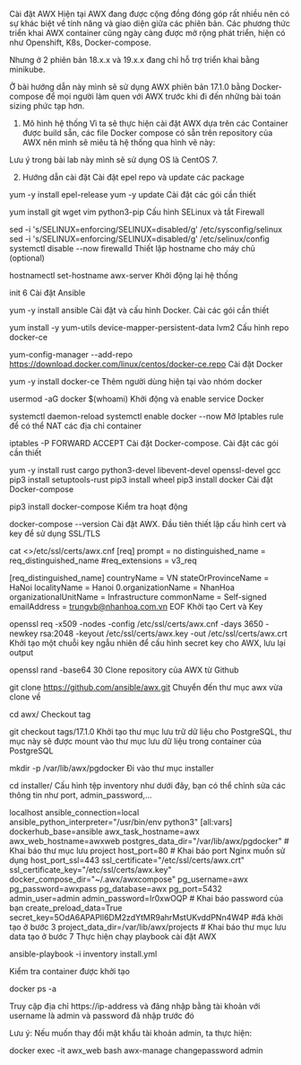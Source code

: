Cài đặt AWX
Hiện tại AWX đang được cộng đồng đóng góp rất nhiều nên có sự khác biệt về tính năng và giao diện giữa các phiên bản. Các phương thức triển khai AWX container cũng ngày càng được mở rộng phát triển, hiện có như Openshift, K8s, Docker-compose.

Nhưng ở 2 phiên bản 18.x.x và 19.x.x đang chỉ hỗ trợ triển khai bằng minikube.

Ở bài hướng dẫn này mình sẽ sử dụng AWX phiên bản 17.1.0 bằng Docker-compose để mọi người làm quen với AWX trước khi đi đến những bài toán sizing phức tạp hơn.

1. Mô hình hệ thống
Vì ta sẽ thực hiện cài đặt AWX dựa trên các Container được build sẵn, các file Docker compose có sẵn trên repository của AWX nên mình sẽ miêu tả hệ thống qua hình vẽ này:



Lưu ý trong bài lab này mình sẽ sử dụng OS là CentOS 7.

2. Hướng dẫn cài đặt
Cài đặt epel repo và update các package

yum -y install epel-release
yum -y update
Cài đặt các gói cần thiết

yum install git wget vim python3-pip
Cấu hình SELinux và tắt Firewall

sed -i 's/SELINUX=enforcing/SELINUX=disabled/g' /etc/sysconfig/selinux
sed -i 's/SELINUX=enforcing/SELINUX=disabled/g' /etc/selinux/config
systemctl disable --now firewalld
Thiết lập hostname cho máy chủ (optional)

hostnamectl set-hostname awx-server
Khởi động lại hệ thống

init 6
Cài đặt Ansible

yum -y install ansible
Cài đặt và cấu hình Docker. Cài các gói cần thiết

yum install -y yum-utils device-mapper-persistent-data lvm2
Cấu hình repo docker-ce

yum-config-manager --add-repo https://download.docker.com/linux/centos/docker-ce.repo
Cài đặt Docker

yum -y install docker-ce
Thêm người dùng hiện tại vào nhóm docker

usermod -aG docker $(whoami)
Khởi động và enable service Docker

systemctl daemon-reload
systemctl enable docker --now
Mở Iptables rule để có thể NAT các địa chỉ container

iptables -P FORWARD ACCEPT
Cài đặt Docker-compose. Cài đặt các gói cần thiết

yum -y install rust cargo python3-devel libevent-devel openssl-devel gcc 
pip3 install setuptools-rust 
pip3 install wheel
pip3 install docker
Cài đặt Docker-compose

pip3 install docker-compose
Kiểm tra hoạt động

docker-compose --version
Cài đặt AWX. Đầu tiên thiết lập cấu hình cert và key để sử dụng SSL/TLS

cat <<EOF >>/etc/ssl/certs/awx.cnf
[req]
prompt = no
distinguished_name = req_distinguished_name
#req_extensions = v3_req

[req_distinguished_name]
countryName                     = VN
stateOrProvinceName             = HaNoi
localityName                    = Hanoi
0.organizationName              = NhanHoa
organizationalUnitName          = Infrastructure
commonName                      = Self-signed
emailAddress                    = trungvb@nhanhoa.com.vn
EOF
Khởi tạo Cert và Key

openssl req -x509 -nodes -config /etc/ssl/certs/awx.cnf -days 3650 -newkey rsa:2048 -keyout /etc/ssl/certs/awx.key -out  /etc/ssl/certs/awx.crt
Khởi tạo một chuỗi key ngẫu nhiên để cấu hình secret key cho AWX, lưu lại output

openssl rand -base64 30
Clone repository của AWX từ Github

git clone https://github.com/ansible/awx.git
Chuyển đến thư mục awx vừa clone về

cd awx/
Checkout tag

git checkout tags/17.1.0
Khởi tạo thư mục lưu trữ dữ liệu cho PostgreSQL, thư mục này sẽ được mount vào thư mục lưu dữ liệu trong container của PostgreSQL

mkdir -p /var/lib/awx/pgdocker
Đi vào thư mục installer

cd installer/
Cấu hình tệp inventory như dưới đây, bạn có thể chỉnh sửa các thông tin như port, admin_password,…

localhost ansible_connection=local ansible_python_interpreter="/usr/bin/env python3"
[all:vars]
dockerhub_base=ansible
awx_task_hostname=awx
awx_web_hostname=awxweb
postgres_data_dir="/var/lib/awx/pgdocker" # Khai báo thư mục lưu project
host_port=80 # Khai báo port Nginx muốn sử dụng
host_port_ssl=443
ssl_certificate="/etc/ssl/certs/awx.crt"
ssl_certificate_key="/etc/ssl/certs/awx.key"
docker_compose_dir="~/.awx/awxcompose"
pg_username=awx
pg_password=awxpass
pg_database=awx
pg_port=5432
admin_user=admin
admin_password=Ir0xwOQP # Khai báo password của bạn
create_preload_data=True
secret_key=5OdA6APAPll6DM2zdYtMR9ahrMstUKvddPNn4W4P #đã khởi tạo ở bước 3
project_data_dir=/var/lib/awx/projects # Khai báo thư mục lưu data tạo ở bước 7
Thực hiện chạy playbook cài đặt AWX

ansible-playbook -i inventory install.yml


Kiểm tra container được khởi tạo

docker ps -a


Truy cập địa chỉ https://ip-address và đăng nhập bằng tài khoản với username là admin và password đã nhập trước đó





Lưu ý: Nếu muốn thay đổi mật khẩu tài khoản admin, ta thực hiện:

docker exec -it awx_web bash
awx-manage changepassword admin
